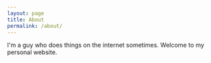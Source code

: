 ```yaml
---
layout: page
title: About
permalink: /about/
---
```


I'm a guy who does things on the internet sometimes.
Welcome to my personal website.
